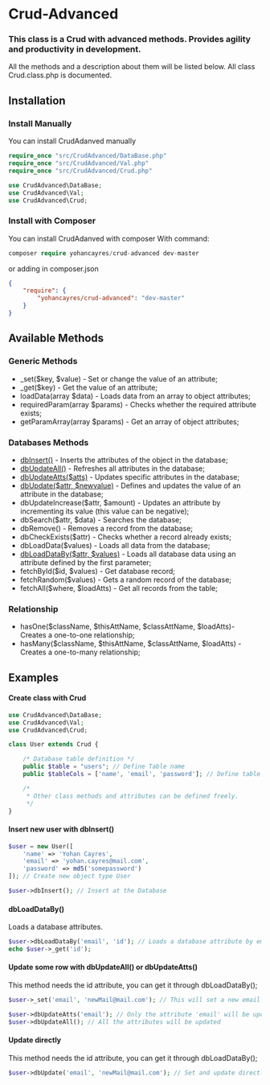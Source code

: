 # Crud-Advanced

### This class is a Crud with advanced methods. Provides agility and productivity in development.

All the methods and a description about them will be listed below. All class Crud.class.php is documented.

## Installation 
### Install Manually
You can install CrudAdanved manually
```php
require_once "src/CrudAdvanced/DataBase.php"
require_once "src/CrudAdvanced/Val.php"
require_once "src/CrudAdvanced/Crud.php"

use CrudAdvanced\DataBase;
use CrudAdvanced\Val;
use CrudAdvanced\Crud;
```

### Install with Composer
You can install CrudAdanved with composer
With command:
```php
composer require yohancayres/crud-advanced dev-master
```
or adding in composer.json
```json 
{
    "require": {
        "yohancayres/crud-advanced": "dev-master"
    }
}
```

## Available Methods

### Generic Methods
- _set($key, $value) - Set or change the value of an attribute;
- _get($key) - Get the value of an attribute;
- loadData(array $data) - Loads data from an array to object attributes;
- requiredParam(array $params) - Checks whether the required attribute exists;
- getParamArray(array $params) - Get an array of object attributes;

### Databases Methods
- [dbInsert()](#insert-new-user-with-dbinsert) - Inserts the attributes of the object in the database;
- [dbUpdateAll()](#update-some-row-with-dbupdateall-or-dbupdateatts) - Refreshes all attributes in the database;
- [dbUpdateAtts($atts)](#update-some-row-with-dbupdateall-or-dbupdateatts) - Updates specific attributes in the database;
- [dbUpdate($attr, $newvalue)](#update-directly) - Defines and updates the value of an attribute in the database;
- dbUpdateIncrease($attr, $amount) - Updates an attribute by incrementing its value (this value can be negative);
- dbSearch($attr, $data) - Searches the database;
- dbRemove() - Removes a record from the database;
- dbCheckExists($attr) - Checks whether a record already exists;
- dbLoadData($values) - Loads all data from the database;
- [dbLoadDataBy($attr, $values)](#dbloaddataby) - Loads all database data using an attribute defined by the first parameter;
- fetchById($id, $values) - Get database record;
- fetchRandom($values) - Gets a random record of the database;
- fetchAll($where, $loadAtts) - Get all records from the table;

### Relationship
- hasOne($className, $thisAttName, $classAttName, $loadAtts)- Creates a one-to-one relationship;
- hasMany($className, $thisAttName, $classAttName, $loadAtts) - Creates a one-to-many relationship;


## Examples

#### Create class with Crud
```php
use CrudAdvanced\DataBase;
use CrudAdvanced\Val;
use CrudAdvanced\Crud;

class User extends Crud {

	/* Database table definition */
	public $table = "users"; // Define Table name
	public $tableCols = ['name', 'email', 'password']; // Define table cols

	/*
	 * Other class methods and attributes can be defined freely.
	 */
}
```


#### Insert new user with dbInsert()
```php
$user = new User([
	'name' => 'Yohan Cayres',
	'email' => 'yohan.cayres@mail.com',
	'password' => md5('somepassword')
]); // Create new object type User

$user->dbInsert(); // Insert at the Database
```

#### dbLoadDataBy()
Loads a database attributes.
```php
$user->dbLoadDataBy('email', 'id'); // Loads a database attribute by email.
echo $user->_get('id');
```

#### Update some row with dbUpdateAll() or dbUpdateAtts()
This method needs the id attribute, you can get it through dbLoadDataBy();
```php
$user->_set('email', 'newMail@mail.com'); // This will set a new email

$user->dbUpdateAtts('email'); // Only the attribute 'email' will be updated
$user->dbUpdateAll(); // All the attributes will be updated
```

#### Update directly
This method needs the id attribute, you can get it through dbLoadDataBy();
```php
$user->dbUpdate('email', 'newMail@mail.com'); // Set and update directly.
```
